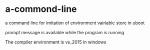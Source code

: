 # a-commond-line
a command line for imitation of environment vairiable store in uboot

prompt message is available while the program is running

The compiler environment is vs_2015 in windows
